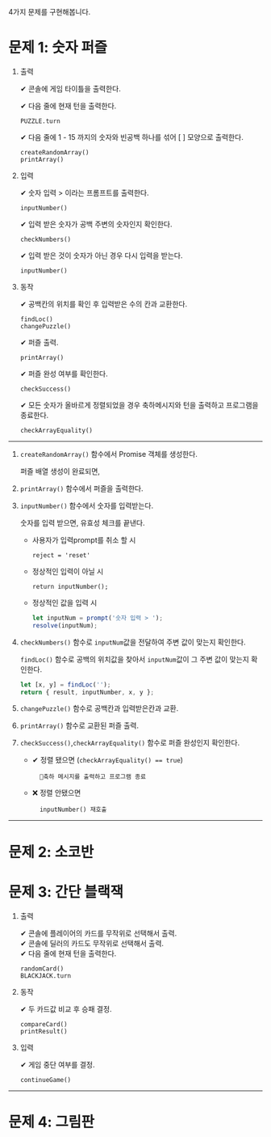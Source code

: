 4가지 문제를 구현해봅니다.

# 문제 1: 숫자 퍼즐

1.  출력

    ✔ 콘솔에 게임 타이틀을 출력한다.

    ✔ 다음 줄에 현재 턴을 출력한다.

        PUZZLE.turn

    ✔ 다음 줄에 1 - 15 까지의 숫자와 빈공백 하나를 섞어 [ ] 모양으로 출력한다.

        createRandomArray()
        printArray()

2.  입력

    ✔ 숫자 입력 > 이라는 프롬프트를 출력한다.

        inputNumber()

    ✔ 입력 받은 숫자가 공백 주변의 숫자인지 확인한다.

        checkNumbers()

    ✔ 입력 받은 것이 숫자가 아닌 경우 다시 입력을 받는다.

        inputNumber()

3.  동작

    ✔ 공백칸의 위치를 확인 후 입력받은 수의 칸과 교환한다.

        findLoc()
        changePuzzle()

    ✔ 퍼즐 출력.

        printArray()

    ✔ 퍼즐 완성 여부를 확인한다.

        checkSuccess()

    ✔ 모든 숫자가 올바르게 정렬되었을 경우 축하메시지와 턴을 출력하고 프로그램을 종료한다.

        checkArrayEquality()

---

1.  `createRandomArray()` 함수에서 Promise 객체를 생성한다.

    퍼즐 배열 생성이 완료되면,

2.  `printArray()` 함수에서 퍼즐을 출력한다.
3.  `inputNumber()` 함수에서 숫자를 입력받는다.

    숫자를 입력 받으면, 유효성 체크를 끝낸다.

    - 사용자가 입력prompt를 취소 할 시

      `reject = 'reset'`

    - 정상적인 입력이 아닐 시

      `return inputNumber();`

    - 정상적인 값을 입력 시

      ```js
      let inputNum = prompt('숫자 입력 > ');
      resolve(inputNum);
      ```

4.  `checkNumbers()` 함수로 `inputNum`값을 전달하여 주변 값이 맞는지 확인한다.

    `findLoc()` 함수로 공백의 위치값을 찾아서 `inputNum`값이 그 주변 값이 맞는지 확인한다.

    ```js
    let [x, y] = findLoc('');
    return { result, inputNumber, x, y };
    ```

5.  `changePuzzle()` 함수로 공백칸과 입력받은칸과 교환.

6.  `printArray()` 함수로 교환된 퍼즐 출력.

7.  `checkSuccess()`,`checkArrayEquality()` 함수로 퍼즐 완성인지 확인한다.

    - ✔ 정렬 됐으면 (`checkArrayEquality() == true`)

            🎉축하 메시지를 출력하고 프로그램 종료

    - ❌ 정렬 안됐으면

            inputNumber() 재호출

---

# 문제 2: 소코반

# 문제 3: 간단 블랙잭

1.  출력

    ✔ 콘솔에 플레이어의 카드를 무작위로 선택해서 출력.  
    ✔ 콘솔에 딜러의 카드도 무작위로 선택해서 출력.  
    ✔ 다음 줄에 현재 턴을 출력한다.

        randomCard()
        BLACKJACK.turn

2.  동작

    ✔ 두 카드값 비교 후 승패 결정.

        compareCard()
        printResult()

3.  입력

    ✔ 게임 중단 여부를 결정.

        continueGame()

---

# 문제 4: 그림판
